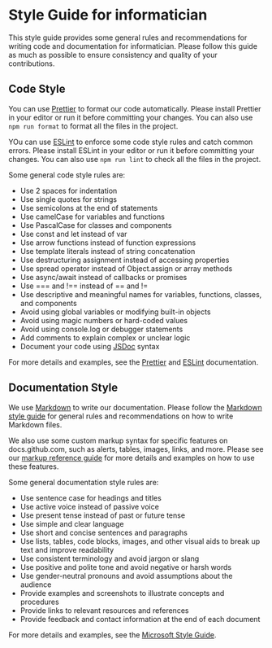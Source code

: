 # Style Guide for informatician

This style guide provides some general rules and recommendations for writing code and documentation for informatician. Please follow this guide as much as possible to ensure consistency and quality of your contributions.

## Code Style

You can use [Prettier](https://prettier.io/) to format our code automatically. Please install Prettier in your editor or run it before committing your changes. You can also use `npm run format` to format all the files in the project.

YOu can use [ESLint](https://eslint.org/) to enforce some code style rules and catch common errors. Please install ESLint in your editor or run it before committing your changes. You can also use `npm run lint` to check all the files in the project.

Some general code style rules are:

- Use 2 spaces for indentation
- Use single quotes for strings
- Use semicolons at the end of statements
- Use camelCase for variables and functions
- Use PascalCase for classes and components
- Use const and let instead of var
- Use arrow functions instead of function expressions
- Use template literals instead of string concatenation
- Use destructuring assignment instead of accessing properties
- Use spread operator instead of Object.assign or array methods
- Use async/await instead of callbacks or promises
- Use === and !== instead of == and !=
- Use descriptive and meaningful names for variables, functions, classes, and components
- Avoid using global variables or modifying built-in objects
- Avoid using magic numbers or hard-coded values
- Avoid using console.log or debugger statements
- Add comments to explain complex or unclear logic
- Document your code using [JSDoc](https://jsdoc.app/) syntax

For more details and examples, see the [Prettier](https://prettier.io/docs/en/options.html) and [ESLint](https://eslint.org/docs/rules/) documentation.

## Documentation Style

We use [Markdown](https://daringfireball.net/projects/markdown/) to write our documentation. Please follow the [Markdown style guide](https://google.github.io/styleguide/docguide/style.html) for general rules and recommendations on how to write Markdown files.

We also use some custom markup syntax for specific features on docs.github.com, such as alerts, tables, images, links, and more. Please see our [markup reference guide](https://github.com/github/docs/blob/main/contributing/content-markup-reference.md) for more details and examples on how to use these features.

Some general documentation style rules are:

- Use sentence case for headings and titles
- Use active voice instead of passive voice
- Use present tense instead of past or future tense
- Use simple and clear language
- Use short and concise sentences and paragraphs
- Use lists, tables, code blocks, images, and other visual aids to break up text and improve readability
- Use consistent terminology and avoid jargon or slang
- Use positive and polite tone and avoid negative or harsh words
- Use gender-neutral pronouns and avoid assumptions about the audience
- Provide examples and screenshots to illustrate concepts and procedures
- Provide links to relevant resources and references
- Provide feedback and contact information at the end of each document

For more details and examples, see the [Microsoft Style Guide](https://docs.microsoft.com/en-us/style-guide/welcome/).